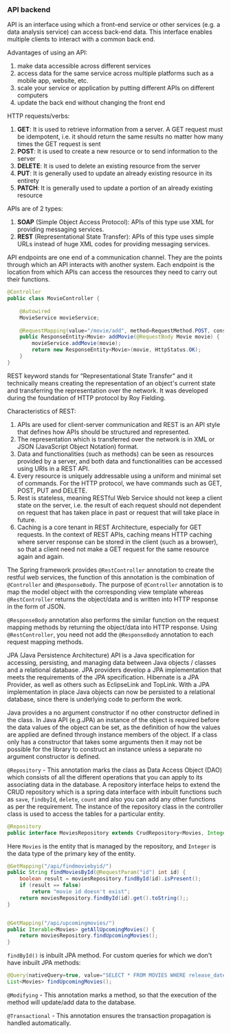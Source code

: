 ### API backend

API is an interface using which a front-end service or other services (e.g. a data analysis service) 
can access back-end data. This interface enables multiple clients to interact with a common back end.

Advantages of using an API:
1. make data accessible across different services
2. access data for the same service across multiple platforms such as a mobile app, website, etc.
3. scale your service or application by putting different APIs on different computers
4. update the back end without changing the front end

HTTP requests/verbs:
1. **GET**: It is used to retrieve information from a server. A GET request must be idempotent, i.e. 
it should return the same results no matter how many times the GET request is sent
2. **POST**: It is used to create a new resource or to send information to the server
3. **DELETE**: It is used to delete an existing resource from the server
4. **PUT**: It is generally used to update an already existing resource in its entirety
5. **PATCH**: It is generally used to update a portion of an already existing resource

APIs are of 2 types:
1. **SOAP** (Simple Object Access Protocol): APIs of this type use XML for providing messaging
services.
2. **REST** (Representational State Transfer): APIs of this type uses simple URLs instead of huge
XML codes for providing messaging services.

API endpoints are one end of a communication channel. They are the points through which an API
interacts with another system. Each endpoint is the location from which APIs can access the resources
they need to carry out their functions.

```java
@Controller
public class MovieController {
    
    @Autowired
    MovieService movieService;
     
    @RequestMapping(value="/movie/add", method=RequestMethod.POST, consumes="application/json")
    public ResponseEntity<Movie> addMovie(@RequestBody Movie movie) {
        movieService.addMovie(movie);
        return new ResponseEntity<Movie>(movie, HttpStatus.OK);
    }
}
```

REST keyword stands for “Representational State Transfer” and it technically means creating the 
representation of an object's current state and transferring the representation over the network. 
It was developed during the foundation of HTTP protocol by Roy Fielding.

Characteristics of REST:
1. APIs are used for client-server communication and REST is an API style that defines how APIs 
should be structured and represented.
2. The representation which is transferred over the network is in XML or JSON (JavaScript Object 
Notation) format.
3. Data and functionalities (such as methods) can be seen as resources provided by a server, and 
both data and functionalities can be accessed using URIs in a REST API.
4. Every resource is uniquely addressable using a uniform and minimal set of commands. For the 
HTTP protocol, we have commands such as GET, POST, PUT and DELETE.
5. Rest is stateless, meaning RESTful Web Service should not keep a client state on the server, 
i.e. the result of each request should not dependent on request that has taken place in past or 
request that will take place in future.
6. Caching is a core tenant in REST Architecture, especially for GET requests. In the context of 
REST APIs, caching means HTTP caching where server response can be stored in the client (such as a 
browser), so that a client need not make a GET request for the same resource again and again.

The Spring framework provides `@RestController` annotation to create the restful web services, 
the function of this annotation is the combination of `@Controller` and `@ResponseBody`. The 
purpose of `@Controller` annotation is to map the model object with the corresponding view template 
whereas `@RestController` returns the object/data and is written into HTTP response in the form of 
JSON.

`@ResponseBody` annotation also performs the similar function on the request mapping methods by 
returning the object/data into HTTP response. Using `@RestController`, you need not add the 
`@ResponseBody` annotation to each request mapping methods.

JPA (Java Persistence Architecture) API is a Java specification for accessing, persisting, 
and managing data between Java objects / classes and a relational database. JPA providers develop 
a JPA implementation that meets the requirements of the JPA specification. Hibernate is a JPA 
Provider, as well as others such as EclipseLink and TopLink. With a JPA implementation in place 
Java objects can now be persisted to a relational database, since there is underlying code to 
perform the work.

Java provides a no argument constructor if no other constructor defined in the class. In Java 
API (e.g.JPA) an instance of the object is required before the data values of the object can be set, 
as the definition of how the values are applied are defined through instance members of the object. 
If a class only has a constructor that takes some arguments then it may not be possible for the 
library to construct an instance unless a separate no argument constructor is defined.  

`@Repository` - This annotation marks the class as Data Access Object (DAO) which consists of all 
the different operations that you can apply to its associating data in the database. A repository 
interface helps to extend the CRUD repository which is a spring data interface with inbuilt 
functions such as `save`, `findbyId`, `delete`, `count` and also you can add any other functions as per 
the requirement. The instance of the repository class in the controller class is used to access the 
tables for a particular entity.

```java 
@Repository
public interface MoviesRepository extends CrudRepository<Movies, Integer> {}
```

Here `Movies` is the entity that is managed by the repository, and `Integer` is the data type of
the primary key of the entity.

```java 
@GetMapping("/api/findmoviebyid/")
public String findMoviesById(@RequestParam("id") int id) {
    boolean result = moviesRepository.findById(id).isPresent();
    if (result == false)
        return "movie id doesn't exist";
    return moviesRepository.findById(id).get().toString();;
}


@GetMapping("/api/upcomingmovies/")
public Iterable<Movies> getAllUpcomingMovies() {
    return moviesRepository.findUpcomingMovies();
}
```

`findById()` is inbuilt JPA method.
For custom queries for which we don't have inbuilt JPA methods:

```java 
@Query(nativeQuery=true, value="SELECT * FROM MOVIES WHERE release_date > NOW();")
List<Movies> findUpcomingMovies();
```

`@Modifying` - This annotation marks a method, so that the execution of the method will 
update/add data to the database.

`@Transactional` - This annotation ensures the transaction propagation is handled automatically.


